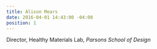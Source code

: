 ```yaml
---
title: Alison Mears
date: 2016-04-01 14:43:00 -04:00
position: 1
---
```


Director, Healthy Materials Lab, *Parsons School of Design*